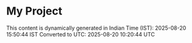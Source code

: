 # My Project

This content is dynamically generated in Indian Time (IST): 2025-08-20 15:50:44 IST
Converted to UTC: 2025-08-20 10:20:44 UTC

